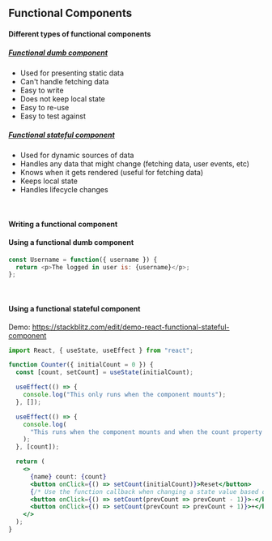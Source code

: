 ## Functional Components

#### Different types of functional components

##### [Functional dumb component](#using-a-functional-dumb-component)

- Used for presenting static data
- Can't handle fetching data
- Easy to write
- Does not keep local state
- Easy to re-use
- Easy to test against

##### [Functional stateful component](#using-a-functional-stateful-component)

- Used for dynamic sources of data
- Handles any data that might change (fetching data, user events, etc)
- Knows when it gets rendered (useful for fetching data)
- Keeps local state
- Handles lifecycle changes

<br>

#### Writing a functional component

#### Using a functional dumb component

```js
const Username = function({ username }) {
  return <p>The logged in user is: {username}</p>;
};
```

<br>

#### Using a functional stateful component

Demo: https://stackblitz.com/edit/demo-react-functional-stateful-component

```jsx
import React, { useState, useEffect } from "react";

function Counter({ initialCount = 0 }) {
  const [count, setCount] = useState(initialCount);

  useEffect(() => {
    console.log("This only runs when the component mounts");
  }, []);

  useEffect(() => {
    console.log(
      "This runs when the component mounts and when the count property on state changes"
    );
  }, [count]);

  return (
    <>
      {name} count: {count}
      <button onClick={() => setCount(initialCount)}>Reset</button>
      {/* Use the function callback when changing a state value based on its previous value in order to guarantee that the value is accurate */}
      <button onClick={() => setCount(prevCount => prevCount - 1)}>-</button>
      <button onClick={() => setCount(prevCount => prevCount + 1)}>+</button>
    </>
  );
}
```

